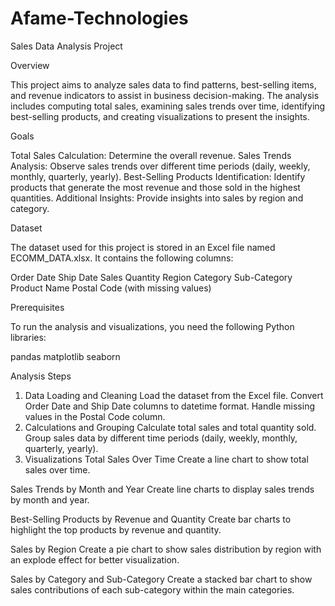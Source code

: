 # Afame-Technologies

Sales Data Analysis Project

Overview

This project aims to analyze sales data to find patterns, best-selling items, and revenue indicators to assist in business decision-making. The analysis includes computing total sales, examining sales trends over time, identifying best-selling products, and creating visualizations to present the insights.

Goals

Total Sales Calculation: Determine the overall revenue.
Sales Trends Analysis: Observe sales trends over different time periods (daily, weekly, monthly, quarterly, yearly).
Best-Selling Products Identification: Identify products that generate the most revenue and those sold in the highest quantities.
Additional Insights: Provide insights into sales by region and category.

Dataset

The dataset used for this project is stored in an Excel file named ECOMM_DATA.xlsx. It contains the following columns:

Order Date
Ship Date
Sales
Quantity
Region
Category
Sub-Category
Product Name
Postal Code (with missing values)

Prerequisites

To run the analysis and visualizations, you need the following Python libraries:

pandas
matplotlib
seaborn


Analysis Steps

1. Data Loading and Cleaning
Load the dataset from the Excel file.
Convert Order Date and Ship Date columns to datetime format.
Handle missing values in the Postal Code column.
2. Calculations and Grouping
Calculate total sales and total quantity sold.
Group sales data by different time periods (daily, weekly, monthly, quarterly, yearly).
3. Visualizations
Total Sales Over Time
Create a line chart to show total sales over time.

Sales Trends by Month and Year
Create line charts to display sales trends by month and year.

Best-Selling Products by Revenue and Quantity
Create bar charts to highlight the top products by revenue and quantity.

Sales by Region
Create a pie chart to show sales distribution by region with an explode effect for better visualization.

Sales by Category and Sub-Category
Create a stacked bar chart to show sales contributions of each sub-category within the main categories.
